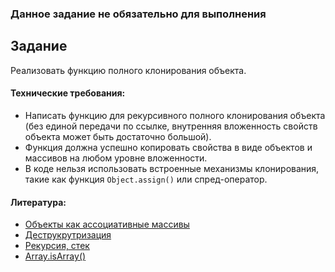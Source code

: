 ### Данное задание не обязательно для выполнения

## Задание

Реализовать функцию полного клонирования объекта.

#### Технические требования:
- Написать функцию для рекурсивного полного клонирования объекта (без единой передачи по ссылке, внутренняя вложенность свойств объекта может быть достаточно большой).
- Функция должна успешно копировать свойства в виде объектов и массивов на любом уровне вложенности.
- В коде нельзя использовать встроенные механизмы клонирования, такие как функция `Object.assign()` или спред-оператор. 

#### Литература:
- [Объекты как ассоциативные массивы](https://learn.javascript.ru/object)
- [Деструкрутризация](https://learn.javascript.ru/destructuring)
- [Рекурсия, стек](https://learn.javascript.ru/recursion)
- [Array.isArray()](https://developer.mozilla.org/ru/docs/Web/JavaScript/Reference/Global_Objects/Array/isArray)